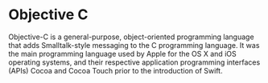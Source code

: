 # Objective C


Objective-C is a general-purpose, object-oriented programming language
that adds Smalltalk-style messaging to the C programming language. It
was the main programming language used by Apple for the OS X and iOS
operating systems, and their respective application programming
interfaces (APIs) Cocoa and Cocoa Touch prior to the introduction of
Swift.

